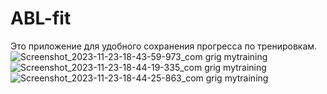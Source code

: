 # ABL-fit
Это приложение для удобного сохранения прогресса по тренировкам.
![Screenshot_2023-11-23-18-43-59-973_com grig mytraining](https://github.com/Grigurg/MyTraining/assets/93055387/9e98b514-3606-4dfa-a73c-c56da3b30104raw=true&sanitize=true)
![Screenshot_2023-11-23-18-44-19-335_com grig mytraining](https://github.com/Grigurg/MyTraining/assets/93055387/4cb54860-7c38-493b-85b0-a1101750f963)
![Screenshot_2023-11-23-18-44-25-863_com grig mytraining](https://github.com/Grigurg/MyTraining/assets/93055387/eb6b9f20-8999-4c9c-b7fa-ac766c9df085)

